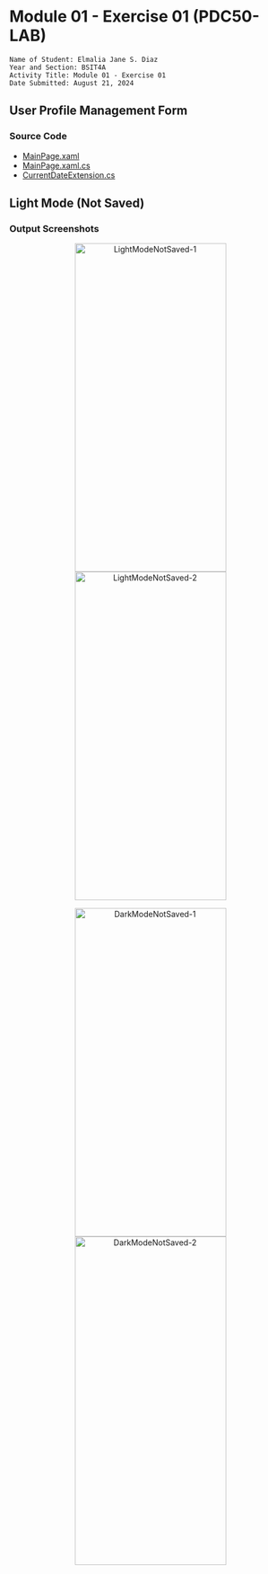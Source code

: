 # Module 01 - Exercise 01 (PDC50-LAB)

    Name of Student: Elmalia Jane S. Diaz
    Year and Section: BSIT4A
    Activity Title: Module 01 - Exercise 01
    Date Submitted: August 21, 2024

## User Profile Management Form
### Source Code
- [MainPage.xaml](Module01Exercise01/MainPage.xaml)
- [MainPage.xaml.cs](Module01Exercise01/MainPage.xaml.cs)
- [CurrentDateExtension.cs](Module01Exercise01/CurrentDateExtension.cs)

## Light Mode (Not Saved)
### Output Screenshots
<p align="center">
    <img src="LightModeNotSaved-1/App-1.png" alt="LightModeNotSaved-1" width="270" height="585">
    <img src="LightModeNotSaved-1/App-2.png" alt="LightModeNotSaved-2" width="270" height="585">
</p>
<p align="center">
    <img src="DarkModeNotSaved-1/App-1.png" alt="DarkModeNotSaved-1" width="270" height="585">
    <img src="DarkModeNotSaved-1/App-2.png" alt="DarkModeNotSaved-2" width="270" height="585">
</p>
